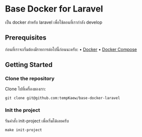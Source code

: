 # Base Docker for Laravel

เป็น docker สำหรับ laravel เพื่อใช้ตอนที่เรากำลัง develop

## Prerequisites

ก่อนที่เราจะเริ่มต้องมีรายการต่อไปนี้ก่อนนะครับ:
• [Docker](https://www.docker.com/get-started/)
• [Docker Compose](https://docs.docker.com/compose/install/)

## Getting Started

### Clone the repository

Clone ไปที่เครื่องของเรา:

```shell
git clone git@github.com:tempKaew/base-docker-laravel
```  

### Init the project

รันคำสั่ง init-project เพื่อเริ่มได้เลยครับ

```shell
make init-project
```
